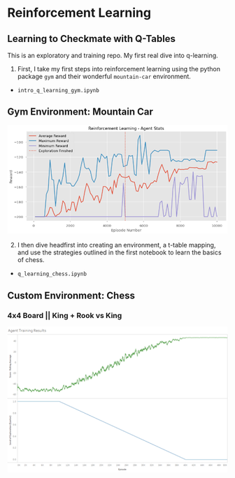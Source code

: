 # Reinforcement Learning
## Learning to Checkmate with Q-Tables

This is an exploratory and training repo. My first real dive into q-learning.

1. First, I take my first steps into reinforcement learning using the python package  `gym` and their wonderful `mountain-car` environment.
  - `intro_q_learning_gym.ipynb`

## Gym Environment: Mountain Car

<img src='./images/gym_agent_training_results.png'>

2. I then dive headfirst into creating an environment, a t-table mapping, and use the strategies outlined in the first notebook to learn the basics of chess.
  - `q_learning_chess.ipynb`
  
## Custom Environment: Chess
### 4x4 Board || King + Rook vs King

<img src='./images/agent_training_results.png'>
